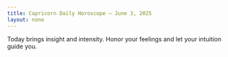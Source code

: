 ```yaml
---
title: Capricorn Daily Horoscope – June 3, 2025
layout: none
---
```


Today brings insight and intensity. Honor your feelings and let your intuition guide you.
